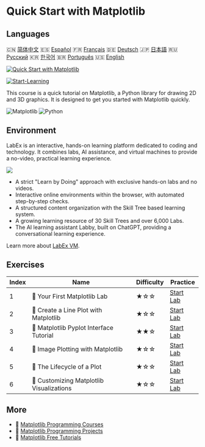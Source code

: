 # Quick Start with Matplotlib

## Languages

🇨🇳 [简体中文](README_zh.md) 🇪🇸 [Español](README_es.md) 🇫🇷 [Français](README_fr.md) 🇩🇪 [Deutsch](README_de.md) 🇯🇵 [日本語](README_ja.md) 🇷🇺 [Русский](README_ru.md) 🇰🇷 [한국어](README_ko.md) 🇧🇷 [Português](README_pt.md) 🇺🇸 [English](README.md) 

[![Quick Start with Matplotlib](https://cover-creator.labex.io/quick-start-with-matplotlib.png)](https://labex.io/en/courses/quick-start-with-matplotlib)

[![Start-Learning](https://img.shields.io/badge/Start-Learning-whitesmoke?style=for-the-badge)](https://labex.io/en/courses/quick-start-with-matplotlib)

This course is a quick tutorial on Matplotlib, a Python library for drawing 2D and 3D graphics. It is designed to get you started with Matplotlib quickly.

![Matplotlib](https://img.shields.io/badge/Matplotlib-whitesmoke?style=for-the-badge&logo=matplotlib)
![Python](https://img.shields.io/badge/Python-whitesmoke?style=for-the-badge&logo=python)


## Environment

LabEx is an interactive, hands-on learning platform dedicated to coding and technology. It combines labs, AI assistance, and virtual machines to provide a no-video, practical learning experience.

![](https://tutorial-screenshot.getvm.io/images/vm-1725247253.png)

- A strict "Learn by Doing" approach with exclusive hands-on labs and no videos.
- Interactive online environments within the browser, with automated step-by-step checks.
- A structured content organization with the Skill Tree based learning system.
- A growing learning resource of 30 Skill Trees and over 6,000 Labs.
- The AI learning assistant Labby, built on ChatGPT, providing a conversational learning experience.

Learn more about [LabEx VM](https://support.labex.io/using-labex/virtual-machine).

## Exercises

|   Index | Name                                     | Difficulty   | Practice                                                                                                                     |
|---------|------------------------------------------|--------------|------------------------------------------------------------------------------------------------------------------------------|
|       1 | 📖 Your First Matplotlib Lab             | ★☆☆          | <a target='_blank' href='https://labex.io/en/tutorials/python-your-first-matplotlib-lab-92737'>Start Lab</a>                 |
|       2 | 📖 Create a Line Plot with Matplotlib    | ★☆☆          | <a target='_blank' href='https://labex.io/en/tutorials/python-create-a-line-plot-with-matplotlib-71147'>Start Lab</a>        |
|       3 | 📖 Matplotlib Pyplot Interface Tutorial  | ★★☆          | <a target='_blank' href='https://labex.io/en/tutorials/matplotlib-matplotlib-pyplot-interface-tutorial-71148'>Start Lab</a>  |
|       4 | 📖 Image Plotting with Matplotlib        | ★☆☆          | <a target='_blank' href='https://labex.io/en/tutorials/matplotlib-image-plotting-with-matplotlib-71149'>Start Lab</a>        |
|       5 | 📖 The Lifecycle of a Plot               | ★☆☆          | <a target='_blank' href='https://labex.io/en/tutorials/python-the-lifecycle-of-a-plot-71150'>Start Lab</a>                   |
|       6 | 📖 Customizing Matplotlib Visualizations | ★☆☆          | <a target='_blank' href='https://labex.io/en/tutorials/matplotlib-customizing-matplotlib-visualizations-71151'>Start Lab</a> |

## More

- 🔗 [Matplotlib Programming Courses](https://github.com/labex-labs/awesome-programming-courses)
- 🔗 [Matplotlib Programming Projects](https://github.com/labex-labs/awesome-programming-projects)
- 🔗 [Matplotlib Free Tutorials](https://github.com/labex-labs/matplotlib-free-tutorials)

